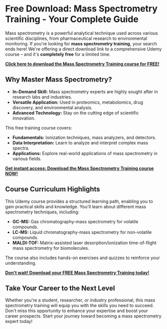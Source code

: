 # Free Download: Mass Spectrometry Training - Your Complete Guide

Mass spectrometry is a powerful analytical technique used across various scientific disciplines, from pharmaceutical research to environmental monitoring. If you're looking for **mass spectrometry training**, your search ends here! We're offering a direct download link to a comprehensive Udemy course – and it's **completely free** for a limited time.

[**Click here to download the Mass Spectrometry Training course for FREE!**](https://udemywork.com/mass-spectrometry-training)

## Why Master Mass Spectrometry?

*   **In-Demand Skill:** Mass spectrometry experts are highly sought after in research labs and industries.
*   **Versatile Application:** Used in proteomics, metabolomics, drug discovery, and environmental analysis.
*   **Advanced Technology:** Stay on the cutting edge of scientific innovation.

This free training course covers:

*   **Fundamentals:** Ionization techniques, mass analyzers, and detectors.
*   **Data Interpretation:** Learn to analyze and interpret complex mass spectra.
*   **Applications:** Explore real-world applications of mass spectrometry in various fields.

[**Get instant access: Download the Mass Spectrometry Training course NOW!**](https://udemywork.com/mass-spectrometry-training)

## Course Curriculum Highlights

This Udemy course provides a structured learning path, enabling you to gain practical skills and knowledge. You'll learn about different mass spectrometry techniques, including:

*   **GC-MS:** Gas chromatography-mass spectrometry for volatile compounds.
*   **LC-MS:** Liquid chromatography-mass spectrometry for non-volatile compounds.
*   **MALDI-TOF:** Matrix-assisted laser desorption/ionization time-of-flight mass spectrometry for biomolecules.

The course also includes hands-on exercises and quizzes to reinforce your understanding.

[**Don't wait! Download your FREE Mass Spectrometry Training today!**](https://udemywork.com/mass-spectrometry-training)

## Take Your Career to the Next Level

Whether you're a student, researcher, or industry professional, this mass spectrometry training will equip you with the skills you need to succeed. Don't miss this opportunity to enhance your expertise and boost your career prospects. Start your journey toward becoming a mass spectrometry expert today!
